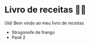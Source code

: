 # Livro de receitas :man_cook:

Olá! Bem vindo ao meu livro de receitas

- Strogonofe de frango
- Pavê 2